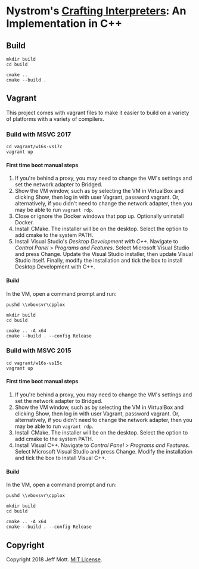 # Nystrom's [Crafting Interpreters](http://www.craftinginterpreters.com/): An Implementation in C++

## Build

    mkdir build
    cd build

    cmake ..
    cmake --build .

## Vagrant

This project comes with vagrant files to make it easier to build on a variety of platforms with a variety of compilers.

### Build with MSVC 2017

    cd vagrant/w16s-vs17c
    vagrant up

#### First time boot manual steps

1. If you're behind a proxy, you may need to change the VM's settings and set the network adapter to Bridged.
2. Show the VM window, such as by selecting the VM in VirtualBox and clicking Show, then log in with user Vagrant, password vagrant. Or, alternatively, if you didn't need to change the network adapter, then you may be able to run `vagrant rdp`.
3. Close or ignore the Docker windows that pop up. Optionally uninstall Docker.
4. Install CMake. The installer will be on the desktop. Select the option to add cmake to the system PATH.
5. Install Visual Studio's _Desktop Development with C++_. Navigate to _Control Panel_ > _Programs and Features_. Select Microsoft Visual Studio and press Change. Update the Visual Studio installer, then update Visual Studio itself. Finally, modify the installation and tick the box to install Desktop Development with C++.

#### Build

In the VM, open a command prompt and run:

    pushd \\vboxsvr\cpplox

    mkdir build
    cd build

    cmake .. -A x64
    cmake --build . --config Release

### Build with MSVC 2015

    cd vagrant/w16s-vs15c
    vagrant up

#### First time boot manual steps

1. If you're behind a proxy, you may need to change the VM's settings and set the network adapter to Bridged.
2. Show the VM window, such as by selecting the VM in VirtualBox and clicking Show, then log in with user Vagrant, password vagrant. Or, alternatively, if you didn't need to change the network adapter, then you may be able to run `vagrant rdp`.
3. Install CMake. The installer will be on the desktop. Select the option to add cmake to the system PATH.
4. Install Visual C++. Navigate to _Control Panel_ > _Programs and Features_. Select Microsoft Visual Studio and press Change. Modify the installation and tick the box to install Visual C++.

#### Build

In the VM, open a command prompt and run:

    pushd \\vboxsvr\cpplox

    mkdir build
    cd build

    cmake .. -A x64
    cmake --build . --config Release

## Copyright

Copyright 2018 Jeff Mott. [MIT License](https://opensource.org/licenses/MIT).
